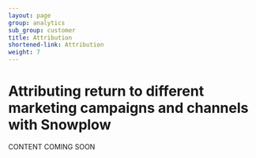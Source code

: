 ```yaml
---
layout: page
group: analytics
sub_group: customer
title: Attribution
shortened-link: Attribution
weight: 7
---
```


# Attributing return to different marketing campaigns and channels with Snowplow

CONTENT COMING SOON